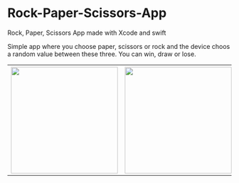 # Rock-Paper-Scissors-App
Rock, Paper, Scissors App made with Xcode and swift

Simple app where you choose paper, scissors or rock and the device choos a random value between these three. You can win, draw or lose.

<table>
<tr>
<th><img width=240 src="https://user-images.githubusercontent.com/93999366/190603927-810247e9-c631-4131-ae00-5056757c94d4.png"/> </th>
<th><img width=240 src="https://user-images.githubusercontent.com/93999366/190604012-b2d67e5b-63b4-47c1-a8fd-800dceaaf29f.png"/></th>
<th> <img width=240 src="https://user-images.githubusercontent.com/93999366/190604086-1d398fc3-8eda-42b4-b713-8339f7dc56c0.png"/> </th>

<th> <img width=240 src="https://user-images.githubusercontent.com/93999366/190604153-b3440138-f49b-4479-ba03-ca4dd66d7361.png"/> </th>

</tr>
</table>

